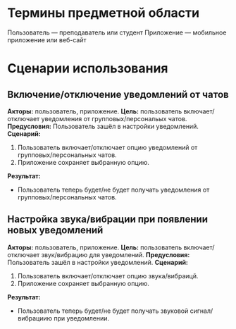 # Термины предметной области
Пользователь — преподаватель или студент
Приложение — мобильное приложение или веб-сайт
# Сценарии использования
## Включение/отключение уведомлений от чатов
**Акторы:** пользователь, приложение.
**Цель:** пользователь включает/отключает уведомления от групповых/персональых чатов.
**Предусловия:** Пользователь зашёл в настройки уведомлений.
**Сценарий:**
1. Пользователь включает/отключает опцию уведомлений от групповых/персональных чатов.
2. Приложение сохраняет выбранную опцию.

**Результат:**

- Пользователь теперь будет/не будет получать уведомления от групповых/персональных чатов. 

## Настройка звука/вибрации при появлении новых уведомлений
**Акторы:** пользователь, приложение.
**Цель:** пользователь включает/отключает звук/вибрацию для уведомлений.
**Предусловия:** Пользователь зашёл в настройки уведомлений.
**Сценарий:**
1. Пользователь включает/отключает опцию звука/вибраицй.
2. Приложение сохраняет выбранную опцию.

**Результат:**
- Пользователь теперь будет/не будет получать звуковой сигнал/вибрациию при уведомлении. 


